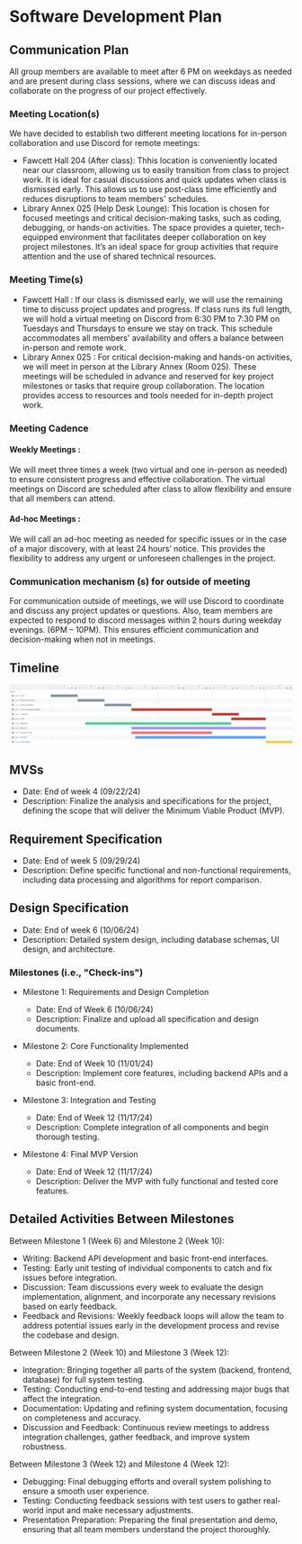 # Software Development Plan

## Communication Plan

All group members are available to meet after 6 PM on weekdays as needed and are present during class sessions, where we can discuss ideas and collaborate on the progress of our project effectively.

### Meeting Location(s)

We have decided to establish two different meeting locations for in-person collaboration and use Discord for remote meetings:

- Fawcett Hall 204 (After class): Thhis location is conveniently located near our classroom, allowing us to easily transition from class to project work. It is ideal for casual discussions and quick updates when class is dismissed early. This allows us to use post-class time efficiently and reduces disruptions to team members' schedules.
- Library Annex 025 (Help Desk Lounge): This location is chosen for focused meetings and critical decision-making tasks, such as coding, debugging, or hands-on activities. The space provides a quieter, tech-equipped environment that facilitates deeper collaboration on key project milestones. It’s an ideal space for group activities that require attention and the use of shared technical resources.

### Meeting Time(s)

- Fawcett Hall :
  If our class is dismissed early, we will use the remaining time to discuss project updates and progress. If class runs its full length, we will hold a virtual meeting on Discord from 6:30 PM to 7:30 PM on Tuesdays and Thursdays to ensure we stay on track. This schedule accommodates all members' availability and offers a balance between in-person and remote work.
- Library Annex 025 :
  For critical decision-making and hands-on activities, we will meet in person at the Library Annex (Room 025). These meetings will be scheduled in advance and reserved for key project milestones or tasks that require group collaboration. The location provides access to resources and tools needed for in-depth project work.

### Meeting Cadence

#### Weekly Meetings :

We will meet three times a week (two virtual and one in-person as needed) to ensure consistent progress and effective collaboration. The virtual meetings on Discord are scheduled after class to allow flexibility and ensure that all members can attend.

#### Ad-hoc Meetings :

We will call an ad-hoc meeting as needed for specific issues or in the case of a major discovery, with at least 24 hours’ notice. This provides the flexibility to address any urgent or unforeseen challenges in the project.

### Communication mechanism (s) for outside of meeting

For communication outside of meetings, we will use Discord to coordinate and discuss any project updates or questions.
Also, team members are expected to respond to discord messages within 2 hours during weekday evenings. (6PM – 10PM). This ensures efficient communication and decision-making when not in meetings.

## Timeline

![image](./Refined_Gantt_Chart.png)

## MVSs
- Date: End of week 4 (09/22/24)
- Description: Finalize the analysis and specifications for the project, defining the scope that will deliver the Minimum Viable Product (MVP).

## Requirement Specification
- Date: End of week 5 (09/29/24)
- Description: Define specific functional and non-functional requirements, including data processing and algorithms for report comparison.

## Design Specification
- Date: End of week 6 (10/06/24)
- Description: Detailed system design, including database schemas, UI design, and architecture.

### Milestones (i.e., "Check-ins")

- Milestone 1: Requirements and Design Completion
  - Date: End of Week 6 (10/06/24)
  - Description: Finalize and upload all specification and design documents.

- Milestone 2: Core Functionality Implemented
  - Date: End of Week 10 (11/01/24)
  - Description: Implement core features, including backend APIs and a basic front-end.

- Milestone 3: Integration and Testing
  - Date: End of Week 12 (11/17/24)
  - Description: Complete integration of all components and begin thorough testing.

- Milestone 4: Final MVP Version
  - Date: End of Week 12 (11/17/24)
  - Description: Deliver the MVP with fully functional and tested core features.

## Detailed Activities Between Milestones
Between Milestone 1 (Week 6) and Milestone 2 (Week 10):
- Writing: Backend API development and basic front-end interfaces.
- Testing: Early unit testing of individual components to catch and fix issues before integration.
- Discussion: Team discussions every week to evaluate the design implementation, alignment, and incorporate any necessary revisions based on early feedback.
- Feedback and Revisions: Weekly feedback loops will allow the team to address potential issues early in the development process and revise the codebase and design.

Between Milestone 2 (Week 10) and Milestone 3 (Week 12):
- Integration: Bringing together all parts of the system (backend, frontend, database) for full system testing.
- Testing: Conducting end-to-end testing and addressing major bugs that affect the integration.
- Documentation: Updating and refining system documentation, focusing on completeness and accuracy.
- Discussion and Feedback: Continuous review meetings to address integration challenges, gather feedback, and improve system robustness.

Between Milestone 3 (Week 12) and Milestone 4 (Week 12):
- Debugging: Final debugging efforts and overall system polishing to ensure a smooth user experience.
- Testing: Conducting feedback sessions with test users to gather real-world input and make necessary adjustments.
- Presentation Preparation: Preparing the final presentation and demo, ensuring that all team members understand the project thoroughly.